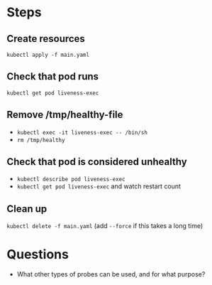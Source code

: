 # Steps

## Create resources

`kubectl apply -f main.yaml`

## Check that pod runs

`kubectl get pod liveness-exec`

## Remove /tmp/healthy-file

- `kubectl exec -it liveness-exec -- /bin/sh`
- `rm /tmp/healthy`

## Check that pod is considered unhealthy

- `kubectl describe pod liveness-exec`
- `kubectl get pod liveness-exec` and watch restart count

## Clean up

`kubectl delete -f main.yaml` (add `--force` if this takes a long time)

# Questions

- What other types of probes can be used, and for what purpose?
